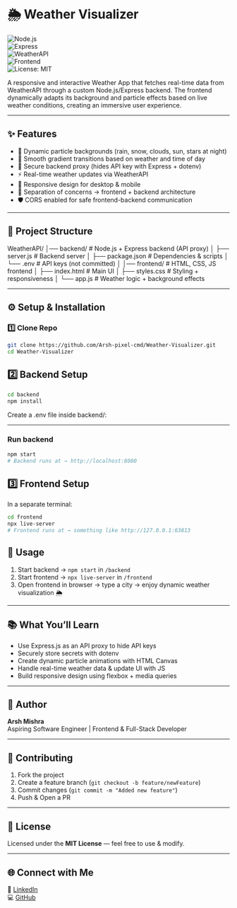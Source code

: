 # 🌦️ Weather Visualizer  

![Node.js](https://img.shields.io/badge/Node.js-339933?style=for-the-badge&logo=node.js&logoColor=white)  
![Express](https://img.shields.io/badge/Express.js-000000?style=for-the-badge&logo=express&logoColor=white)  
![WeatherAPI](https://img.shields.io/badge/WeatherAPI-blue?style=for-the-badge&logo=cloud&logoColor=white)  
![Frontend](https://img.shields.io/badge/Frontend-HTML%2FCSS%2FJS-orange?style=for-the-badge)  
![License: MIT](https://img.shields.io/badge/License-MIT-green?style=for-the-badge)  

A responsive and interactive Weather App that fetches real-time data from WeatherAPI through a custom Node.js/Express backend. The frontend dynamically adapts its background and particle effects based on live weather conditions, creating an immersive user experience.  

---

## ✨ Features  
- 🎨 Dynamic particle backgrounds (rain, snow, clouds, sun, stars at night)  
- 🌈 Smooth gradient transitions based on weather and time of day  
- 📡 Secure backend proxy (hides API key with Express + dotenv)  
- ⚡ Real-time weather updates via WeatherAPI  
- 📱 Responsive design for desktop & mobile  
- 🔄 Separation of concerns → frontend + backend architecture  
- 🛡️ CORS enabled for safe frontend-backend communication  

---

## 🧱 Project Structure  

WeatherAPI/
│── backend/ # Node.js + Express backend (API proxy)
│ ├── server.js # Backend server
│ ├── package.json # Dependencies & scripts
│ └── .env # API keys (not committed)
│
│── frontend/ # HTML, CSS, JS frontend
│ ├── index.html # Main UI
│ ├── styles.css # Styling + responsiveness
│ └── app.js # Weather logic + background effects


---

## ⚙️ Setup & Installation  

### 1️⃣ Clone Repo  
```bash
git clone https://github.com/Arsh-pixel-cmd/Weather-Visualizer.git
cd Weather-Visualizer
```

## 2️⃣ Backend Setup  

```bash
cd backend
npm install
```

Create a .env file inside backend/:


---

### Run backend  

```bash
npm start
# Backend runs at → http://localhost:8080
```

## 3️⃣ Frontend Setup  

In a separate terminal:  

```bash
cd frontend
npx live-server
# Frontend runs at → something like http://127.0.0.1:63813
```

## 🚀 Usage  

1. Start backend → `npm start` in `/backend`  
2. Start frontend → `npx live-server` in `/frontend`  
3. Open frontend in browser → type a city → enjoy dynamic weather visualization 🌦️  

---

## 📚 What You’ll Learn  

- Use Express.js as an API proxy to hide API keys  
- Securely store secrets with dotenv  
- Create dynamic particle animations with HTML Canvas  
- Handle real-time weather data & update UI with JS  
- Build responsive design using flexbox + media queries  

---

## 🙋 Author  

**Arsh Mishra**  
Aspiring Software Engineer | Frontend & Full-Stack Developer  

---

## 🤝 Contributing
1. Fork the project  
2. Create a feature branch (`git checkout -b feature/newFeature`)  
3. Commit changes (`git commit -m "Added new feature"`)  
4. Push & Open a PR  

---

## 📜 License
Licensed under the **MIT License** — feel free to use & modify.  

---

## 🌐 Connect with Me
💼 [LinkedIn](https://www.linkedin.com/in/arsh-mishra-030093325/)  
💻 [GitHub](https://github.com/Arsh-pixel-cmd)  
